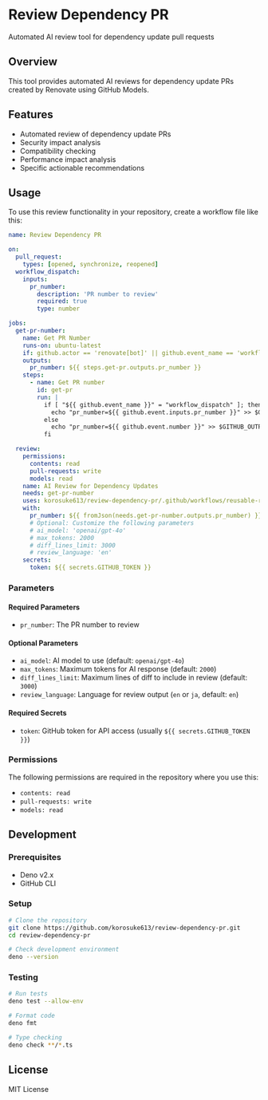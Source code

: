 # Review Dependency PR

Automated AI review tool for dependency update pull requests

## Overview

This tool provides automated AI reviews for dependency update PRs created by Renovate using GitHub Models.

## Features

- Automated review of dependency update PRs
- Security impact analysis
- Compatibility checking
- Performance impact analysis
- Specific actionable recommendations

## Usage

To use this review functionality in your repository, create a workflow file like this:

```yaml
name: Review Dependency PR

on:
  pull_request:
    types: [opened, synchronize, reopened]
  workflow_dispatch:
    inputs:
      pr_number:
        description: 'PR number to review'
        required: true
        type: number

jobs:
  get-pr-number:
    name: Get PR Number
    runs-on: ubuntu-latest
    if: github.actor == 'renovate[bot]' || github.event_name == 'workflow_dispatch'
    outputs:
      pr_number: ${{ steps.get-pr.outputs.pr_number }}
    steps:
      - name: Get PR number
        id: get-pr
        run: |
          if [ "${{ github.event_name }}" = "workflow_dispatch" ]; then
            echo "pr_number=${{ github.event.inputs.pr_number }}" >> $GITHUB_OUTPUT
          else
            echo "pr_number=${{ github.event.number }}" >> $GITHUB_OUTPUT
          fi

  review:
    permissions:
      contents: read
      pull-requests: write
      models: read
    name: AI Review for Dependency Updates
    needs: get-pr-number
    uses: korosuke613/review-dependency-pr/.github/workflows/reusable-review-dependency-pr.yml@main
    with:
      pr_number: ${{ fromJson(needs.get-pr-number.outputs.pr_number) }}
      # Optional: Customize the following parameters
      # ai_model: 'openai/gpt-4o'
      # max_tokens: 2000
      # diff_lines_limit: 3000
      # review_language: 'en'
    secrets:
      token: ${{ secrets.GITHUB_TOKEN }}
```

### Parameters

#### Required Parameters

- `pr_number`: The PR number to review

#### Optional Parameters

- `ai_model`: AI model to use (default: `openai/gpt-4o`)
- `max_tokens`: Maximum tokens for AI response (default: `2000`)
- `diff_lines_limit`: Maximum lines of diff to include in review (default: `3000`)
- `review_language`: Language for review output (`en` or `ja`, default: `en`)

#### Required Secrets

- `token`: GitHub token for API access (usually `${{ secrets.GITHUB_TOKEN }}`)

### Permissions

The following permissions are required in the repository where you use this:

- `contents: read`
- `pull-requests: write`
- `models: read`

## Development

### Prerequisites

- Deno v2.x
- GitHub CLI

### Setup

```bash
# Clone the repository
git clone https://github.com/korosuke613/review-dependency-pr.git
cd review-dependency-pr

# Check development environment
deno --version
```

### Testing

```bash
# Run tests
deno test --allow-env

# Format code
deno fmt

# Type checking
deno check **/*.ts
```

## License

MIT License
